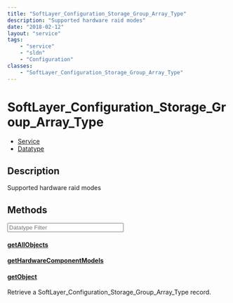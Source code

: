 ```yaml
---
title: "SoftLayer_Configuration_Storage_Group_Array_Type"
description: "Supported hardware raid modes"
date: "2018-02-12"
layout: "service"
tags:
    - "service"
    - "sldn"
    - "Configuration"
classes:
    - "SoftLayer_Configuration_Storage_Group_Array_Type"
---
```

# SoftLayer_Configuration_Storage_Group_Array_Type
<div id='service-datatype'>
    <ul id='sldn-reference-tabs'>
    <li id='service'> <a href='/reference/services/SoftLayer_Configuration_Storage_Group_Array_Type' >Service</a></li>    <li id='datatype'> <a href='/reference/datatypes/SoftLayer_Configuration_Storage_Group_Array_Type' >Datatype</a></li>
    </ul>
</div>

## Description
Supported hardware raid modes 



        
<div id="properties" class="content service-content">

## Methods

<div class="view-filters">
    <div class="clearfix">
        <div class="search-input-box">
            <input placeholder="Datatype Filter" onkeyup="titleSearch(inputId='edit-combine', divId='method-div', elementClass='method-row')" 
                type="text" id="edit-combine" value="" size="30" maxlength="128" class="form-text">
        </div>
    </div>
</div>

#### [getAllObjects](/reference/services/SoftLayer_Configuration_Storage_Group_Array_Type/getAllObjects)


#### [getHardwareComponentModels](/reference/services/SoftLayer_Configuration_Storage_Group_Array_Type/getHardwareComponentModels)


#### [getObject](/reference/services/SoftLayer_Configuration_Storage_Group_Array_Type/getObject)
Retrieve a SoftLayer_Configuration_Storage_Group_Array_Type record.

</div>

